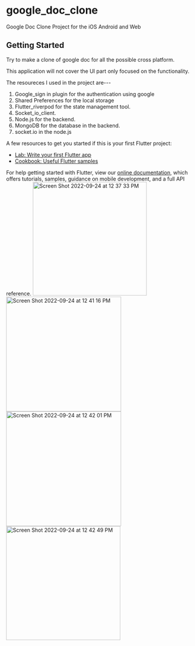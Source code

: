 # google_doc_clone

Google Doc Clone Project for the iOS Android and Web

## Getting Started

Try to make a clone of google doc for all the possible cross platform.

This application will not cover the UI part only focused on the functionality.

The resoureces I used in the project are---
1. Google_sign in plugin for the authentication using google
2. Shared Preferences for the local storage
3. Flutter_riverpod for  the state management tool.
3. Socket_io_client.
4. Node.js for the backend.
5. MongoDB for the database in the backend.
6. socket.io in the node.js

A few resources to get you started if this is your first Flutter project:

- [Lab: Write your first Flutter app](https://flutter.dev/docs/get-started/codelab)
- [Cookbook: Useful Flutter samples](https://flutter.dev/docs/cookbook)

For help getting started with Flutter, view our
[online documentation](https://flutter.dev/docs), which offers tutorials,
samples, guidance on mobile development, and a full API reference.
<img width="307" alt="Screen Shot 2022-09-24 at 12 37 33 PM" src="https://user-images.githubusercontent.com/84621229/192085029-011c267f-6c29-4d32-ae60-5fb5e064cc7d.png">
<img width="310" alt="Screen Shot 2022-09-24 at 12 41 16 PM" src="https://user-images.githubusercontent.com/84621229/192085171-a7e347ab-58eb-47a9-ba7e-6fb3e2128f10.png">
<img width="310" alt="Screen Shot 2022-09-24 at 12 42 01 PM" src="https://user-images.githubusercontent.com/84621229/192085206-a8b8ecd0-4138-4d77-8ea7-f678cbbb260c.png">
<img width="308" alt="Screen Shot 2022-09-24 at 12 42 49 PM" src="https://user-images.githubusercontent.com/84621229/192085245-ff923210-24fe-496d-9025-cdcd2d2826bf.png">

